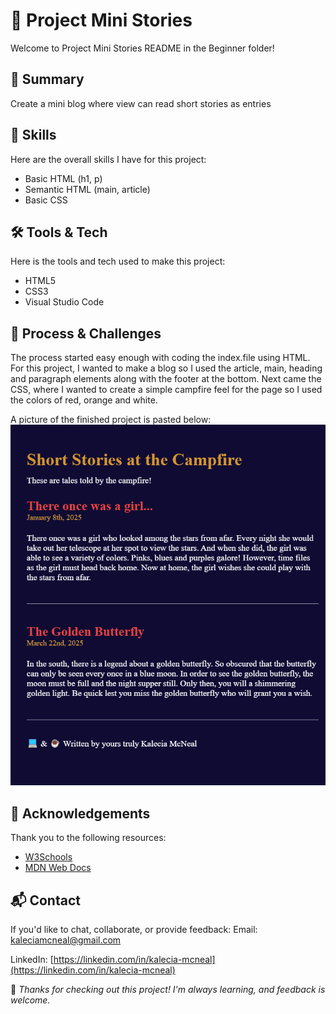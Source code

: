 # 📌 Project Mini Stories 
Welcome to Project Mini Stories README in the Beginner folder! 

## 📖 Summary
Create a mini blog where view can read short stories as entries

## 🧠 Skills
Here are the overall  skills I have for this project: 
- Basic HTML (h1, p)
- Semantic HTML (main, article)
- Basic CSS

## 🛠️ Tools & Tech
Here is the tools and tech used to make this project: 
- HTML5
- CSS3
- Visual Studio Code 

## 🔄 Process & Challenges
The process started easy enough with coding the index.file using HTML. For this project, I wanted to make a blog so I used the article, main, heading and paragraph elements along with the footer at the bottom. Next came the CSS, where I wanted to create a simple campfire feel for the page so I used the colors of red, orange and white. 

A picture of the finished project is pasted below: 
![Final Image](/HTML-CSS/Beginner/Mini-Stories/images/Final-Product.png "My Final Image")

## 🙏 Acknowledgements
Thank you to the following resources: 
- [W3Schools](https://www.w3schools.com/)
- [MDN Web Docs](https://developer.mozilla.org/)


## 📬 Contact
If you'd like to chat, collaborate, or provide feedback:
Email: [kaleciamcneal@gmail.com](mailto:kaleciamcneal@gmail.com)  

LinkedIn: [https://linkedin.com/in/kalecia-mcneal](https://linkedin.com/in/kalecia-mcneal)

🌟 *Thanks for checking out this project! I'm always learning, and feedback is welcome.*